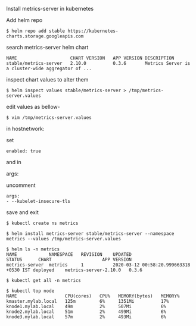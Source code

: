 Install metrics-server in kubernetes

Add helm repo 

```$ helm repo add stable https://kubernetes-charts.storage.googleapis.com```

search metrics-server helm chart 

```$ helm search repo metrics-server
NAME                 	CHART VERSION	APP VERSION	DESCRIPTION                                       
stable/metrics-server	2.10.0       	0.3.6      	Metrics Server is a cluster-wide aggregator of ...
```
inspect chart values to alter them 

```$ helm inspect values stable/metrics-server > /tmp/metrics-server.values```

edit values as bellow-

```$ vim /tmp/metrics-server.values```

in hostnetwork: 

set

```enabled: true```

and in 

args:

uncomment 
```
args:
- --kubelet-insecure-tls
```

save and exit

```
$ kubectl create ns metrics

$ helm install metrics-server stable/metrics-server --namespace metrics --values /tmp/metrics-server.values

$ helm ls -n metrics
NAME          	NAMESPACE	REVISION	UPDATED                                	STATUS  	CHART                	APP VERSION
metrics-server	metrics  	1       	2020-03-12 00:58:20.999663318 +0530 IST	deployed	metrics-server-2.10.0	0.3.6      

$ kubectl get all -n metrics

$ kubectl top node
NAME                  CPU(cores)   CPU%   MEMORY(bytes)   MEMORY%   
kmaster.mylab.local   125m         6%     1351Mi          17%       
knode1.mylab.local    49m          2%     507Mi           6%        
knode2.mylab.local    51m          2%     499Mi           6%        
knode3.mylab.local    57m          2%     493Mi           6%   
```
